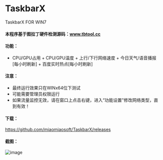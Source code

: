 # TaskbarX
TaskbarX FOR WIN7

#### 本程序基于图拉丁硬件检测源码：www.tbtool.cc

#### 功能：
- CPU/GPU占用 + CPU/GPU温度 + 上行/下行网络速度 + 今日天气/语音播报[每小时刷新] + 百度实时热点[每小时刷新]

#### 注意：
- 最终运行效果只在WINx64位下测试
- 可能需要管理员权限运行
- 如果流量监控无效，请在窗口上点击右键，进入“功能设置”修改网络类型，直到有效！


#### 下载：
https://github.com/miaomiaosoft/TaskbarX/releases

#### 截图：
![image](https://raw.githubusercontent.com/miaomiaosoft/TaskbarX/master/images/2020-02-25_182130.jpg)
